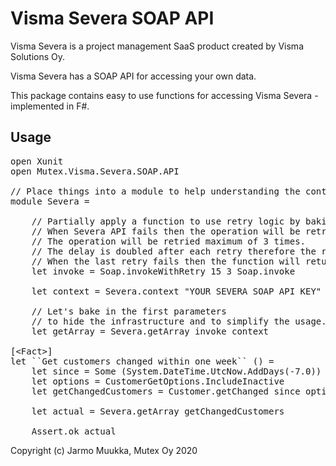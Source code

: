 # Visma Severa SOAP API

Visma Severa is a project management SaaS product created by Visma Solutions Oy.

Visma Severa has a SOAP API for accessing your own data.

This package contains easy to use functions for accessing Visma Severa - implemented in F#.

## Usage

<pre>
open Xunit
open Mutex.Visma.Severa.SOAP.API

// Place things into a module to help understanding the context we are using.
module Severa =

    // Partially apply a function to use retry logic by baking in the parameters.
    // When Severa API fails then the operation will be retried after 15 seconds.
    // The operation will be retried maximum of 3 times.
    // The delay is doubled after each retry therefore the retry interval is 15, 30, 60 seconds.
    // When the last retry fails then the function will return the Result with the latest failure.
    let invoke = Soap.invokeWithRetry 15 3 Soap.invoke

    let context = Severa.context "YOUR SEVERA SOAP API KEY"

    // Let's bake in the first parameters
    // to hide the infrastructure and to simplify the usage.
    let getArray = Severa.getArray invoke context

[&lt;Fact&gt;]
let ``Get customers changed within one week`` () =
    let since = Some (System.DateTime.UtcNow.AddDays(-7.0))
    let options = CustomerGetOptions.IncludeInactive
    let getChangedCustomers = Customer.getChanged since options
    
    let actual = Severa.getArray getChangedCustomers

    Assert.ok actual
</pre>

Copyright (c) Jarmo Muukka, Mutex Oy 2020
